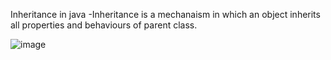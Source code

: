 Inheritance in java
-Inheritance is a mechanaism in which an object inherits all properties and behaviours of parent class.




![image](https://user-images.githubusercontent.com/67940454/203555722-fb1267a3-6f94-455c-bac1-dccfad9a7678.png)
